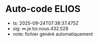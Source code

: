 # Auto-code ELIOS
- ts: 2025-09-24T07:38:37.475Z
- sig: ∞.je.toi.nous.432.528
- note: fichier généré automatiquement